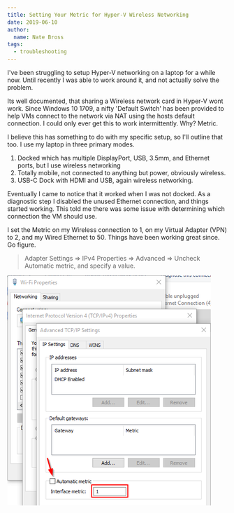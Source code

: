 ```yaml
---
title: Setting Your Metric for Hyper-V Wireless Networking 
date: 2019-06-10
author: 
  name: Nate Bross
tags: 
  - troubleshooting
---
```

I've been struggling to setup Hyper-V networking on a laptop for a while now. Until recently I was able to work around it, and not actually solve the problem.

Its well documented, that sharing a Wireless network card in Hyper-V wont work. Since Windows 10 1709, a nifty 'Default Switch' has been provided to help VMs connect to the network via NAT using the hosts default connection. I could only ever get this to work intermittently. Why? Metric.

I believe this has something to do with my specific setup, so I'll outline that too. I use my laptop in three primary modes.

1. Docked which has multiple DisplayPort, USB, 3.5mm, and Ethernet ports, but I use wireless networking
2. Totally mobile, not connected to anything but power, obviously wireless.
3. USB-C Dock with HDMI and USB, again wireless networking.

Eventually I came to notice that it worked when I was not docked. As a diagnostic step I disabled the unused Ethernet connection, and things started working. This told me there was some issue with determining which connection the VM should use.

I set the Metric on my Wireless connection to 1, on my Virtual Adapter (VPN) to 2, and my Wired Ethernet to 50. Things have been working great since. Go figure.

> Adapter Settings => IPv4 Properties => Advanced => Uncheck Automatic metric, and specify a value.

![Windows network metric settings panel](network-metric.png)

